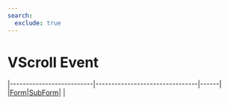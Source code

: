 ```yaml
---
search:
  exclude: true
---
```


<h1 class="heading"><span class="name">VScroll Event</span></h1>

|--------------------------|--------------------------------|------|
|[Form](../objects/form.md)|[SubForm](../objects/subform.md)|&nbsp;|

